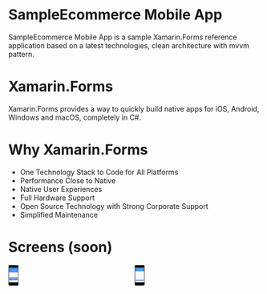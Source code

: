 # SampleEcommerce Mobile App 

SampleEcommerce Mobile App is a sample Xamarin.Forms reference application based on a latest technologies, clean architecture with mvvm pattern. 

# Xamarin.Forms

Xamarin.Forms provides a way to quickly build native apps for iOS, Android, Windows and macOS, completely in C#.

# Why Xamarin.Forms
- One Technology Stack to Code for All Platforms
- Performance Close to Native
- Native User Experiences
- Full Hardware Support
- Open Source Technology with Strong Corporate Support
- Simplified Maintenance

# Screens (soon)

<div style="height:100%; width:100%; overflow: hidden;">
    <div style="float: left; width:50%; ">
     <img src="https://github.com/Ahror/SampleEcommerce/blob/master/art/MobileLoginPage.png" style="max-width:20px;"/>
    </div>
    <div style="float: right; width:50%; ">
     <img src="https://github.com/Ahror/SampleEcommerce/blob/master/art/MobileSignUpPage.png" style="max-width:20px;"/>
   </div>
</div>
